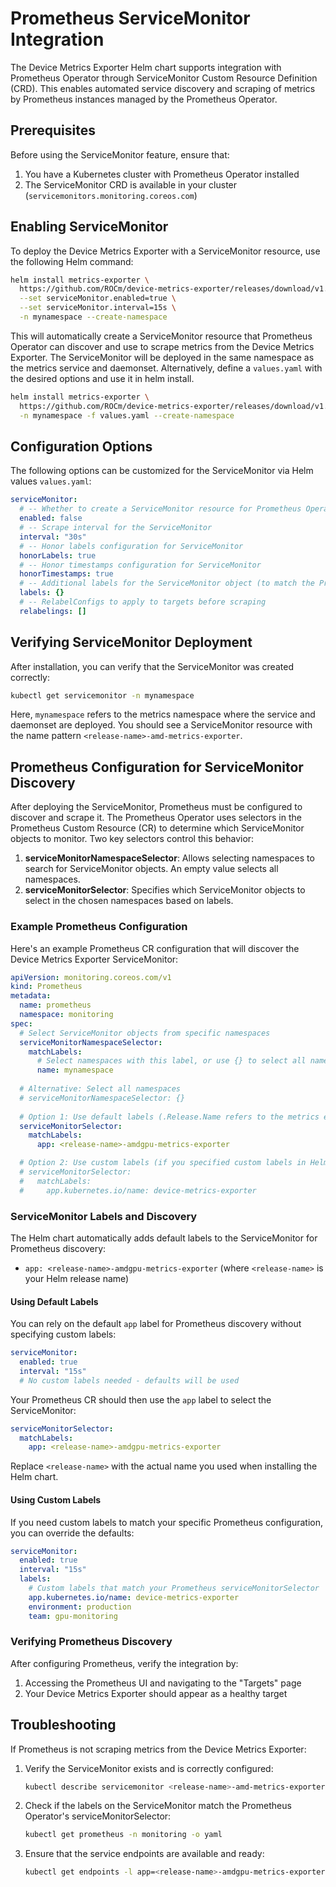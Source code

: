# Prometheus ServiceMonitor Integration

The Device Metrics Exporter Helm chart supports integration with Prometheus Operator through ServiceMonitor Custom Resource Definition (CRD). This enables automated service discovery and scraping of metrics by Prometheus instances managed by the Prometheus Operator.

## Prerequisites

Before using the ServiceMonitor feature, ensure that:

1. You have a Kubernetes cluster with Prometheus Operator installed
2. The ServiceMonitor CRD is available in your cluster (`servicemonitors.monitoring.coreos.com`)

## Enabling ServiceMonitor

To deploy the Device Metrics Exporter with a ServiceMonitor resource, use the following Helm command:

```bash
helm install metrics-exporter \
  https://github.com/ROCm/device-metrics-exporter/releases/download/v1.3.0/device-metrics-exporter-charts-v1.3.0.tgz \
  --set serviceMonitor.enabled=true \
  --set serviceMonitor.interval=15s \
  -n mynamespace --create-namespace
```

This will automatically create a ServiceMonitor resource that Prometheus Operator can discover and use to scrape metrics from the Device Metrics Exporter. The ServiceMonitor will be deployed in the same namespace as the metrics service and daemonset. Alternatively, define a `values.yaml` with the desired options and use it in helm install.

```bash
helm install metrics-exporter \
  https://github.com/ROCm/device-metrics-exporter/releases/download/v1.3.0/device-metrics-exporter-charts-v1.3.0.tgz \
  -n mynamespace -f values.yaml --create-namespace
```

## Configuration Options

The following options can be customized for the ServiceMonitor via Helm values `values.yaml`:

```yaml
serviceMonitor:
  # -- Whether to create a ServiceMonitor resource for Prometheus Operator
  enabled: false
  # -- Scrape interval for the ServiceMonitor
  interval: "30s"
  # -- Honor labels configuration for ServiceMonitor
  honorLabels: true
  # -- Honor timestamps configuration for ServiceMonitor
  honorTimestamps: true
  # -- Additional labels for the ServiceMonitor object (to match the Prometheus Operator instance selectors)
  labels: {}
  # -- RelabelConfigs to apply to targets before scraping
  relabelings: []
```

## Verifying ServiceMonitor Deployment

After installation, you can verify that the ServiceMonitor was created correctly:

```bash
kubectl get servicemonitor -n mynamespace
```

Here, `mynamespace` refers to the metrics namespace where the service and daemonset are deployed. You should see a ServiceMonitor resource with the name pattern `<release-name>-amd-metrics-exporter`.

## Prometheus Configuration for ServiceMonitor Discovery

After deploying the ServiceMonitor, Prometheus must be configured to discover and scrape it. The Prometheus Operator uses selectors in the Prometheus Custom Resource (CR) to determine which ServiceMonitor objects to monitor. Two key selectors control this behavior:

1. **serviceMonitorNamespaceSelector**: Allows selecting namespaces to search for ServiceMonitor objects. An empty value selects all namespaces.
2. **serviceMonitorSelector**: Specifies which ServiceMonitor objects to select in the chosen namespaces based on labels.

### Example Prometheus Configuration

Here's an example Prometheus CR configuration that will discover the Device Metrics Exporter ServiceMonitor:

```yaml
apiVersion: monitoring.coreos.com/v1
kind: Prometheus
metadata:
  name: prometheus
  namespace: monitoring
spec:
  # Select ServiceMonitor objects from specific namespaces
  serviceMonitorNamespaceSelector:
    matchLabels:
      # Select namespaces with this label, or use {} to select all namespaces
      name: mynamespace
  
  # Alternative: Select all namespaces
  # serviceMonitorNamespaceSelector: {}
  
  # Option 1: Use default labels (.Release.Name refers to the metrics exporter helm release name)
  serviceMonitorSelector:
    matchLabels:
      app: <release-name>-amdgpu-metrics-exporter

  # Option 2: Use custom labels (if you specified custom labels in Helm values)
  # serviceMonitorSelector:
  #   matchLabels:
  #     app.kubernetes.io/name: device-metrics-exporter
```

### ServiceMonitor Labels and Discovery

The Helm chart automatically adds default labels to the ServiceMonitor for Prometheus discovery:

- `app: <release-name>-amdgpu-metrics-exporter` (where `<release-name>` is your Helm release name)

#### Using Default Labels

You can rely on the default `app` label for Prometheus discovery without specifying custom labels:

```yaml
serviceMonitor:
  enabled: true
  interval: "15s"
  # No custom labels needed - defaults will be used
```

Your Prometheus CR should then use the `app` label to select the ServiceMonitor:

```yaml
serviceMonitorSelector:
  matchLabels:
    app: <release-name>-amdgpu-metrics-exporter
```

Replace `<release-name>` with the actual name you used when installing the Helm chart.

#### Using Custom Labels

If you need custom labels to match your specific Prometheus configuration, you can override the defaults:

```yaml
serviceMonitor:
  enabled: true
  interval: "15s"
  labels:
    # Custom labels that match your Prometheus serviceMonitorSelector
    app.kubernetes.io/name: device-metrics-exporter
    environment: production
    team: gpu-monitoring
```

### Verifying Prometheus Discovery

After configuring Prometheus, verify the integration by:

1. Accessing the Prometheus UI and navigating to the "Targets" page
2. Your Device Metrics Exporter should appear as a healthy target

## Troubleshooting

If Prometheus is not scraping metrics from the Device Metrics Exporter:

1. Verify the ServiceMonitor exists and is correctly configured:
   ```bash
   kubectl describe servicemonitor <release-name>-amd-metrics-exporter -n mynamespace
   ```

2. Check if the labels on the ServiceMonitor match the Prometheus Operator's serviceMonitorSelector:
   ```bash
   kubectl get prometheus -n monitoring -o yaml
   ```

3. Ensure that the service endpoints are available and ready:
   ```bash
   kubectl get endpoints -l app=<release-name>-amdgpu-metrics-exporter -n mynamespace
   ```
